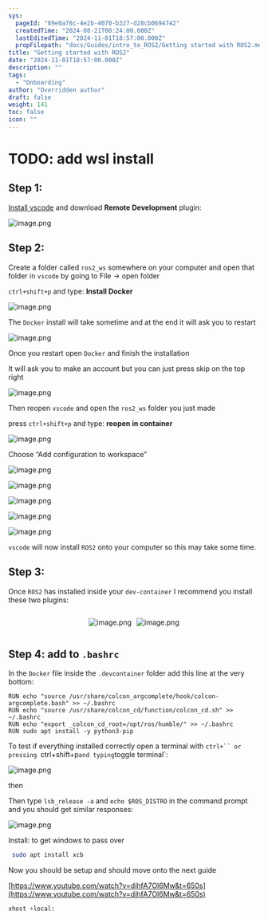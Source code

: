 ```yaml
---
sys:
  pageId: "89e0a78c-4e2b-4070-b327-d28cb0694742"
  createdTime: "2024-08-21T00:24:00.000Z"
  lastEditedTime: "2024-11-01T18:57:00.000Z"
  propFilepath: "docs/Guides/intro_to_ROS2/Getting started with ROS2.md"
title: "Getting started with ROS2"
date: "2024-11-01T18:57:00.000Z"
description: ""
tags:
  - "Onboarding"
author: "Overridden author"
draft: false
weight: 141
toc: false
icon: ""
---
```


# TODO: add wsl install

## Step 1:

[Install vscode](https://code.visualstudio.com/download) and download **Remote Development** plugin:

![image.png](https://prod-files-secure.s3.us-west-2.amazonaws.com/d518164a-d88e-44d1-a4ee-3adb3bd8bce0/efb52993-1881-4a40-b95e-6f020334f022/image.png?X-Amz-Algorithm=AWS4-HMAC-SHA256&X-Amz-Content-Sha256=UNSIGNED-PAYLOAD&X-Amz-Credential=ASIAZI2LB466YXPN6FRI%2F20250313%2Fus-west-2%2Fs3%2Faws4_request&X-Amz-Date=20250313T150858Z&X-Amz-Expires=3600&X-Amz-Security-Token=IQoJb3JpZ2luX2VjEI%2F%2F%2F%2F%2F%2F%2F%2F%2F%2F%2FwEaCXVzLXdlc3QtMiJHMEUCIQDkMyu0y2j2yn%2BP9gDIpQD6iM5GTVRG%2Bo2WO1TtUIu33wIgHin3yehUOzLlgyQpwQf0v3FsezeXx1cGjNAIzoSw%2F0cqiAQI2P%2F%2F%2F%2F%2F%2F%2F%2F%2F%2FARAAGgw2Mzc0MjMxODM4MDUiDIzxUi6QhA9AhlhdDSrcAyT8zROobA69q2hudRpEWSR4SE%2B8mU7bMA57BDsPkQJlCjNGYAaEA2ycIYlCgaZtz3OqseoBjj7qKm5nkg13CVquXrdG9uz48MxmOC8ZoktpcCCqFWozSWJdbGwmAgHI1Q0hQtad77PuQxNvGub2mrN8VLCnTVIn3u6BTS45NekPpV19A%2FGON9PY%2Fwc5ZCDtCXDXUvZv1%2BgRVwSoKQJz%2BHrU7KIFA7Zl9hDK1dx4rgaELBhffGq1nPuW%2FeK4C3t5nAJEPld2BZHeMZyTSPcUyNuzt3pCzDLAcaN2gasTZgb6u7tax1VdBw2NIjH3c2N7%2BM5d1l1OmiArBgnOzDueCyoWmZTe%2FCiek%2F3SiIX7o1rWDoFvhV%2B6fRC%2FStSVFgoFjviZVlf5O91cC6wQXsGo1Ds9RbIAkG%2F4go9rqzVoq%2Far9l8fL8HgYWkAUikH1Py%2BhBwHXVIOTwa9Gh8uYWsK1rVt9hXt31ShAtmIkFdkTH8ike%2FLNeTtH4Cxd9oivMmfeyki%2FsANJ4UTH1zLLPy7CsKzzyLu6qsyzqeyxSjmlZGLoLUY3yeWFM2uQDBeVgf1NRg63aEt%2BND4pksAbFBTs%2BgSWR7ZX2EsvpYCG5UlFlPEl%2FhxNbQ%2B4jorO%2BaMMPrZy74GOqUBofrWHSvkk0xE5HfuWzo%2BGJRrTpid427p%2BqEJqoqSvhreUTESy7Jaiyxuj4qUHC0%2FyD5IVRpz0pr6Ae8Qtf904Mia8VI2JOso8zU%2BCiNCya9jEn1EBXQ21KNqz6ZgGqzInQD2KbKnzIUhZgi3nQaz6cre5DGtTKHEsjzWI0%2BJ%2Fp5PRhzNdrm9xhLT6XXn3dwXO%2FDigsbuBnEkJUw%2Bo1YRjZMWBosQ&X-Amz-Signature=c66cdca241968afe41cff410bf78ef07dd79a3a9c48ed17c66582a08ba5d0fee&X-Amz-SignedHeaders=host&x-id=GetObject)

## Step 2:

Create a folder called `ros2_ws` somewhere on your computer and open that folder in `vscode` by going to File → open folder 

`ctrl+shift+p` and type: **Install Docker**

![image.png](https://prod-files-secure.s3.us-west-2.amazonaws.com/d518164a-d88e-44d1-a4ee-3adb3bd8bce0/2269dc0e-1cd5-47ff-bceb-c04ad9b2eab0/image.png?X-Amz-Algorithm=AWS4-HMAC-SHA256&X-Amz-Content-Sha256=UNSIGNED-PAYLOAD&X-Amz-Credential=ASIAZI2LB466YXPN6FRI%2F20250313%2Fus-west-2%2Fs3%2Faws4_request&X-Amz-Date=20250313T150858Z&X-Amz-Expires=3600&X-Amz-Security-Token=IQoJb3JpZ2luX2VjEI%2F%2F%2F%2F%2F%2F%2F%2F%2F%2F%2FwEaCXVzLXdlc3QtMiJHMEUCIQDkMyu0y2j2yn%2BP9gDIpQD6iM5GTVRG%2Bo2WO1TtUIu33wIgHin3yehUOzLlgyQpwQf0v3FsezeXx1cGjNAIzoSw%2F0cqiAQI2P%2F%2F%2F%2F%2F%2F%2F%2F%2F%2FARAAGgw2Mzc0MjMxODM4MDUiDIzxUi6QhA9AhlhdDSrcAyT8zROobA69q2hudRpEWSR4SE%2B8mU7bMA57BDsPkQJlCjNGYAaEA2ycIYlCgaZtz3OqseoBjj7qKm5nkg13CVquXrdG9uz48MxmOC8ZoktpcCCqFWozSWJdbGwmAgHI1Q0hQtad77PuQxNvGub2mrN8VLCnTVIn3u6BTS45NekPpV19A%2FGON9PY%2Fwc5ZCDtCXDXUvZv1%2BgRVwSoKQJz%2BHrU7KIFA7Zl9hDK1dx4rgaELBhffGq1nPuW%2FeK4C3t5nAJEPld2BZHeMZyTSPcUyNuzt3pCzDLAcaN2gasTZgb6u7tax1VdBw2NIjH3c2N7%2BM5d1l1OmiArBgnOzDueCyoWmZTe%2FCiek%2F3SiIX7o1rWDoFvhV%2B6fRC%2FStSVFgoFjviZVlf5O91cC6wQXsGo1Ds9RbIAkG%2F4go9rqzVoq%2Far9l8fL8HgYWkAUikH1Py%2BhBwHXVIOTwa9Gh8uYWsK1rVt9hXt31ShAtmIkFdkTH8ike%2FLNeTtH4Cxd9oivMmfeyki%2FsANJ4UTH1zLLPy7CsKzzyLu6qsyzqeyxSjmlZGLoLUY3yeWFM2uQDBeVgf1NRg63aEt%2BND4pksAbFBTs%2BgSWR7ZX2EsvpYCG5UlFlPEl%2FhxNbQ%2B4jorO%2BaMMPrZy74GOqUBofrWHSvkk0xE5HfuWzo%2BGJRrTpid427p%2BqEJqoqSvhreUTESy7Jaiyxuj4qUHC0%2FyD5IVRpz0pr6Ae8Qtf904Mia8VI2JOso8zU%2BCiNCya9jEn1EBXQ21KNqz6ZgGqzInQD2KbKnzIUhZgi3nQaz6cre5DGtTKHEsjzWI0%2BJ%2Fp5PRhzNdrm9xhLT6XXn3dwXO%2FDigsbuBnEkJUw%2Bo1YRjZMWBosQ&X-Amz-Signature=2bd57e4b72b8e3ba26d37bb01be2b38a20b387b83d2157556147924fa2508386&X-Amz-SignedHeaders=host&x-id=GetObject)

The `Docker` install will take sometime and at the end it will ask you to restart

![image.png](https://prod-files-secure.s3.us-west-2.amazonaws.com/d518164a-d88e-44d1-a4ee-3adb3bd8bce0/ed233f78-be33-4b1f-b89c-9c346c0e961e/image.png?X-Amz-Algorithm=AWS4-HMAC-SHA256&X-Amz-Content-Sha256=UNSIGNED-PAYLOAD&X-Amz-Credential=ASIAZI2LB466YXPN6FRI%2F20250313%2Fus-west-2%2Fs3%2Faws4_request&X-Amz-Date=20250313T150858Z&X-Amz-Expires=3600&X-Amz-Security-Token=IQoJb3JpZ2luX2VjEI%2F%2F%2F%2F%2F%2F%2F%2F%2F%2F%2FwEaCXVzLXdlc3QtMiJHMEUCIQDkMyu0y2j2yn%2BP9gDIpQD6iM5GTVRG%2Bo2WO1TtUIu33wIgHin3yehUOzLlgyQpwQf0v3FsezeXx1cGjNAIzoSw%2F0cqiAQI2P%2F%2F%2F%2F%2F%2F%2F%2F%2F%2FARAAGgw2Mzc0MjMxODM4MDUiDIzxUi6QhA9AhlhdDSrcAyT8zROobA69q2hudRpEWSR4SE%2B8mU7bMA57BDsPkQJlCjNGYAaEA2ycIYlCgaZtz3OqseoBjj7qKm5nkg13CVquXrdG9uz48MxmOC8ZoktpcCCqFWozSWJdbGwmAgHI1Q0hQtad77PuQxNvGub2mrN8VLCnTVIn3u6BTS45NekPpV19A%2FGON9PY%2Fwc5ZCDtCXDXUvZv1%2BgRVwSoKQJz%2BHrU7KIFA7Zl9hDK1dx4rgaELBhffGq1nPuW%2FeK4C3t5nAJEPld2BZHeMZyTSPcUyNuzt3pCzDLAcaN2gasTZgb6u7tax1VdBw2NIjH3c2N7%2BM5d1l1OmiArBgnOzDueCyoWmZTe%2FCiek%2F3SiIX7o1rWDoFvhV%2B6fRC%2FStSVFgoFjviZVlf5O91cC6wQXsGo1Ds9RbIAkG%2F4go9rqzVoq%2Far9l8fL8HgYWkAUikH1Py%2BhBwHXVIOTwa9Gh8uYWsK1rVt9hXt31ShAtmIkFdkTH8ike%2FLNeTtH4Cxd9oivMmfeyki%2FsANJ4UTH1zLLPy7CsKzzyLu6qsyzqeyxSjmlZGLoLUY3yeWFM2uQDBeVgf1NRg63aEt%2BND4pksAbFBTs%2BgSWR7ZX2EsvpYCG5UlFlPEl%2FhxNbQ%2B4jorO%2BaMMPrZy74GOqUBofrWHSvkk0xE5HfuWzo%2BGJRrTpid427p%2BqEJqoqSvhreUTESy7Jaiyxuj4qUHC0%2FyD5IVRpz0pr6Ae8Qtf904Mia8VI2JOso8zU%2BCiNCya9jEn1EBXQ21KNqz6ZgGqzInQD2KbKnzIUhZgi3nQaz6cre5DGtTKHEsjzWI0%2BJ%2Fp5PRhzNdrm9xhLT6XXn3dwXO%2FDigsbuBnEkJUw%2Bo1YRjZMWBosQ&X-Amz-Signature=9c687496f9e65a5223f159a232acd4b8c36e97a50307d1d65982c2fd5baf05f0&X-Amz-SignedHeaders=host&x-id=GetObject)

Once you restart open `Docker` and finish the installation

It will ask you to make an account but you can just press skip on the top right

![image.png](https://prod-files-secure.s3.us-west-2.amazonaws.com/d518164a-d88e-44d1-a4ee-3adb3bd8bce0/21010ad9-1659-4fd9-9f59-9932a09b2a3d/image.png?X-Amz-Algorithm=AWS4-HMAC-SHA256&X-Amz-Content-Sha256=UNSIGNED-PAYLOAD&X-Amz-Credential=ASIAZI2LB466YXPN6FRI%2F20250313%2Fus-west-2%2Fs3%2Faws4_request&X-Amz-Date=20250313T150858Z&X-Amz-Expires=3600&X-Amz-Security-Token=IQoJb3JpZ2luX2VjEI%2F%2F%2F%2F%2F%2F%2F%2F%2F%2F%2FwEaCXVzLXdlc3QtMiJHMEUCIQDkMyu0y2j2yn%2BP9gDIpQD6iM5GTVRG%2Bo2WO1TtUIu33wIgHin3yehUOzLlgyQpwQf0v3FsezeXx1cGjNAIzoSw%2F0cqiAQI2P%2F%2F%2F%2F%2F%2F%2F%2F%2F%2FARAAGgw2Mzc0MjMxODM4MDUiDIzxUi6QhA9AhlhdDSrcAyT8zROobA69q2hudRpEWSR4SE%2B8mU7bMA57BDsPkQJlCjNGYAaEA2ycIYlCgaZtz3OqseoBjj7qKm5nkg13CVquXrdG9uz48MxmOC8ZoktpcCCqFWozSWJdbGwmAgHI1Q0hQtad77PuQxNvGub2mrN8VLCnTVIn3u6BTS45NekPpV19A%2FGON9PY%2Fwc5ZCDtCXDXUvZv1%2BgRVwSoKQJz%2BHrU7KIFA7Zl9hDK1dx4rgaELBhffGq1nPuW%2FeK4C3t5nAJEPld2BZHeMZyTSPcUyNuzt3pCzDLAcaN2gasTZgb6u7tax1VdBw2NIjH3c2N7%2BM5d1l1OmiArBgnOzDueCyoWmZTe%2FCiek%2F3SiIX7o1rWDoFvhV%2B6fRC%2FStSVFgoFjviZVlf5O91cC6wQXsGo1Ds9RbIAkG%2F4go9rqzVoq%2Far9l8fL8HgYWkAUikH1Py%2BhBwHXVIOTwa9Gh8uYWsK1rVt9hXt31ShAtmIkFdkTH8ike%2FLNeTtH4Cxd9oivMmfeyki%2FsANJ4UTH1zLLPy7CsKzzyLu6qsyzqeyxSjmlZGLoLUY3yeWFM2uQDBeVgf1NRg63aEt%2BND4pksAbFBTs%2BgSWR7ZX2EsvpYCG5UlFlPEl%2FhxNbQ%2B4jorO%2BaMMPrZy74GOqUBofrWHSvkk0xE5HfuWzo%2BGJRrTpid427p%2BqEJqoqSvhreUTESy7Jaiyxuj4qUHC0%2FyD5IVRpz0pr6Ae8Qtf904Mia8VI2JOso8zU%2BCiNCya9jEn1EBXQ21KNqz6ZgGqzInQD2KbKnzIUhZgi3nQaz6cre5DGtTKHEsjzWI0%2BJ%2Fp5PRhzNdrm9xhLT6XXn3dwXO%2FDigsbuBnEkJUw%2Bo1YRjZMWBosQ&X-Amz-Signature=48dd4a8bf82b2730cc9bfba8bb212f174beabc88a658cd5bc64d5766516e2bbb&X-Amz-SignedHeaders=host&x-id=GetObject)

Then reopen `vscode` and open the `ros2_ws` folder you just made

press `ctrl+shift+p` and type: **reopen in container**

![image.png](https://prod-files-secure.s3.us-west-2.amazonaws.com/d518164a-d88e-44d1-a4ee-3adb3bd8bce0/4e93b8c2-41ad-488c-8095-c74205196118/image.png?X-Amz-Algorithm=AWS4-HMAC-SHA256&X-Amz-Content-Sha256=UNSIGNED-PAYLOAD&X-Amz-Credential=ASIAZI2LB466YXPN6FRI%2F20250313%2Fus-west-2%2Fs3%2Faws4_request&X-Amz-Date=20250313T150858Z&X-Amz-Expires=3600&X-Amz-Security-Token=IQoJb3JpZ2luX2VjEI%2F%2F%2F%2F%2F%2F%2F%2F%2F%2F%2FwEaCXVzLXdlc3QtMiJHMEUCIQDkMyu0y2j2yn%2BP9gDIpQD6iM5GTVRG%2Bo2WO1TtUIu33wIgHin3yehUOzLlgyQpwQf0v3FsezeXx1cGjNAIzoSw%2F0cqiAQI2P%2F%2F%2F%2F%2F%2F%2F%2F%2F%2FARAAGgw2Mzc0MjMxODM4MDUiDIzxUi6QhA9AhlhdDSrcAyT8zROobA69q2hudRpEWSR4SE%2B8mU7bMA57BDsPkQJlCjNGYAaEA2ycIYlCgaZtz3OqseoBjj7qKm5nkg13CVquXrdG9uz48MxmOC8ZoktpcCCqFWozSWJdbGwmAgHI1Q0hQtad77PuQxNvGub2mrN8VLCnTVIn3u6BTS45NekPpV19A%2FGON9PY%2Fwc5ZCDtCXDXUvZv1%2BgRVwSoKQJz%2BHrU7KIFA7Zl9hDK1dx4rgaELBhffGq1nPuW%2FeK4C3t5nAJEPld2BZHeMZyTSPcUyNuzt3pCzDLAcaN2gasTZgb6u7tax1VdBw2NIjH3c2N7%2BM5d1l1OmiArBgnOzDueCyoWmZTe%2FCiek%2F3SiIX7o1rWDoFvhV%2B6fRC%2FStSVFgoFjviZVlf5O91cC6wQXsGo1Ds9RbIAkG%2F4go9rqzVoq%2Far9l8fL8HgYWkAUikH1Py%2BhBwHXVIOTwa9Gh8uYWsK1rVt9hXt31ShAtmIkFdkTH8ike%2FLNeTtH4Cxd9oivMmfeyki%2FsANJ4UTH1zLLPy7CsKzzyLu6qsyzqeyxSjmlZGLoLUY3yeWFM2uQDBeVgf1NRg63aEt%2BND4pksAbFBTs%2BgSWR7ZX2EsvpYCG5UlFlPEl%2FhxNbQ%2B4jorO%2BaMMPrZy74GOqUBofrWHSvkk0xE5HfuWzo%2BGJRrTpid427p%2BqEJqoqSvhreUTESy7Jaiyxuj4qUHC0%2FyD5IVRpz0pr6Ae8Qtf904Mia8VI2JOso8zU%2BCiNCya9jEn1EBXQ21KNqz6ZgGqzInQD2KbKnzIUhZgi3nQaz6cre5DGtTKHEsjzWI0%2BJ%2Fp5PRhzNdrm9xhLT6XXn3dwXO%2FDigsbuBnEkJUw%2Bo1YRjZMWBosQ&X-Amz-Signature=fb9dea7b51ddc426b6e353431aa3ccc359c27fef185182fe46e1142db929aa06&X-Amz-SignedHeaders=host&x-id=GetObject)

Choose “Add configuration to workspace”

![image.png](https://prod-files-secure.s3.us-west-2.amazonaws.com/d518164a-d88e-44d1-a4ee-3adb3bd8bce0/9560b282-5060-4989-ba37-97e7b2c22476/image.png?X-Amz-Algorithm=AWS4-HMAC-SHA256&X-Amz-Content-Sha256=UNSIGNED-PAYLOAD&X-Amz-Credential=ASIAZI2LB466YXPN6FRI%2F20250313%2Fus-west-2%2Fs3%2Faws4_request&X-Amz-Date=20250313T150858Z&X-Amz-Expires=3600&X-Amz-Security-Token=IQoJb3JpZ2luX2VjEI%2F%2F%2F%2F%2F%2F%2F%2F%2F%2F%2FwEaCXVzLXdlc3QtMiJHMEUCIQDkMyu0y2j2yn%2BP9gDIpQD6iM5GTVRG%2Bo2WO1TtUIu33wIgHin3yehUOzLlgyQpwQf0v3FsezeXx1cGjNAIzoSw%2F0cqiAQI2P%2F%2F%2F%2F%2F%2F%2F%2F%2F%2FARAAGgw2Mzc0MjMxODM4MDUiDIzxUi6QhA9AhlhdDSrcAyT8zROobA69q2hudRpEWSR4SE%2B8mU7bMA57BDsPkQJlCjNGYAaEA2ycIYlCgaZtz3OqseoBjj7qKm5nkg13CVquXrdG9uz48MxmOC8ZoktpcCCqFWozSWJdbGwmAgHI1Q0hQtad77PuQxNvGub2mrN8VLCnTVIn3u6BTS45NekPpV19A%2FGON9PY%2Fwc5ZCDtCXDXUvZv1%2BgRVwSoKQJz%2BHrU7KIFA7Zl9hDK1dx4rgaELBhffGq1nPuW%2FeK4C3t5nAJEPld2BZHeMZyTSPcUyNuzt3pCzDLAcaN2gasTZgb6u7tax1VdBw2NIjH3c2N7%2BM5d1l1OmiArBgnOzDueCyoWmZTe%2FCiek%2F3SiIX7o1rWDoFvhV%2B6fRC%2FStSVFgoFjviZVlf5O91cC6wQXsGo1Ds9RbIAkG%2F4go9rqzVoq%2Far9l8fL8HgYWkAUikH1Py%2BhBwHXVIOTwa9Gh8uYWsK1rVt9hXt31ShAtmIkFdkTH8ike%2FLNeTtH4Cxd9oivMmfeyki%2FsANJ4UTH1zLLPy7CsKzzyLu6qsyzqeyxSjmlZGLoLUY3yeWFM2uQDBeVgf1NRg63aEt%2BND4pksAbFBTs%2BgSWR7ZX2EsvpYCG5UlFlPEl%2FhxNbQ%2B4jorO%2BaMMPrZy74GOqUBofrWHSvkk0xE5HfuWzo%2BGJRrTpid427p%2BqEJqoqSvhreUTESy7Jaiyxuj4qUHC0%2FyD5IVRpz0pr6Ae8Qtf904Mia8VI2JOso8zU%2BCiNCya9jEn1EBXQ21KNqz6ZgGqzInQD2KbKnzIUhZgi3nQaz6cre5DGtTKHEsjzWI0%2BJ%2Fp5PRhzNdrm9xhLT6XXn3dwXO%2FDigsbuBnEkJUw%2Bo1YRjZMWBosQ&X-Amz-Signature=22fb4d49d6a4da0073d16d17b18b9e121afc1adb959f643118409e8c986f1545&X-Amz-SignedHeaders=host&x-id=GetObject)

![image.png](https://prod-files-secure.s3.us-west-2.amazonaws.com/d518164a-d88e-44d1-a4ee-3adb3bd8bce0/2ee63f81-886b-48e8-a553-dc6e5eac99e4/image.png?X-Amz-Algorithm=AWS4-HMAC-SHA256&X-Amz-Content-Sha256=UNSIGNED-PAYLOAD&X-Amz-Credential=ASIAZI2LB466YXPN6FRI%2F20250313%2Fus-west-2%2Fs3%2Faws4_request&X-Amz-Date=20250313T150858Z&X-Amz-Expires=3600&X-Amz-Security-Token=IQoJb3JpZ2luX2VjEI%2F%2F%2F%2F%2F%2F%2F%2F%2F%2F%2FwEaCXVzLXdlc3QtMiJHMEUCIQDkMyu0y2j2yn%2BP9gDIpQD6iM5GTVRG%2Bo2WO1TtUIu33wIgHin3yehUOzLlgyQpwQf0v3FsezeXx1cGjNAIzoSw%2F0cqiAQI2P%2F%2F%2F%2F%2F%2F%2F%2F%2F%2FARAAGgw2Mzc0MjMxODM4MDUiDIzxUi6QhA9AhlhdDSrcAyT8zROobA69q2hudRpEWSR4SE%2B8mU7bMA57BDsPkQJlCjNGYAaEA2ycIYlCgaZtz3OqseoBjj7qKm5nkg13CVquXrdG9uz48MxmOC8ZoktpcCCqFWozSWJdbGwmAgHI1Q0hQtad77PuQxNvGub2mrN8VLCnTVIn3u6BTS45NekPpV19A%2FGON9PY%2Fwc5ZCDtCXDXUvZv1%2BgRVwSoKQJz%2BHrU7KIFA7Zl9hDK1dx4rgaELBhffGq1nPuW%2FeK4C3t5nAJEPld2BZHeMZyTSPcUyNuzt3pCzDLAcaN2gasTZgb6u7tax1VdBw2NIjH3c2N7%2BM5d1l1OmiArBgnOzDueCyoWmZTe%2FCiek%2F3SiIX7o1rWDoFvhV%2B6fRC%2FStSVFgoFjviZVlf5O91cC6wQXsGo1Ds9RbIAkG%2F4go9rqzVoq%2Far9l8fL8HgYWkAUikH1Py%2BhBwHXVIOTwa9Gh8uYWsK1rVt9hXt31ShAtmIkFdkTH8ike%2FLNeTtH4Cxd9oivMmfeyki%2FsANJ4UTH1zLLPy7CsKzzyLu6qsyzqeyxSjmlZGLoLUY3yeWFM2uQDBeVgf1NRg63aEt%2BND4pksAbFBTs%2BgSWR7ZX2EsvpYCG5UlFlPEl%2FhxNbQ%2B4jorO%2BaMMPrZy74GOqUBofrWHSvkk0xE5HfuWzo%2BGJRrTpid427p%2BqEJqoqSvhreUTESy7Jaiyxuj4qUHC0%2FyD5IVRpz0pr6Ae8Qtf904Mia8VI2JOso8zU%2BCiNCya9jEn1EBXQ21KNqz6ZgGqzInQD2KbKnzIUhZgi3nQaz6cre5DGtTKHEsjzWI0%2BJ%2Fp5PRhzNdrm9xhLT6XXn3dwXO%2FDigsbuBnEkJUw%2Bo1YRjZMWBosQ&X-Amz-Signature=b906e6dab0c6f05a1c06aa1decac3825a79e5e3c365b5a5bb22aea79b87732d5&X-Amz-SignedHeaders=host&x-id=GetObject)

![image.png](https://prod-files-secure.s3.us-west-2.amazonaws.com/d518164a-d88e-44d1-a4ee-3adb3bd8bce0/ae1580b2-b048-407e-aed9-b584224a7a04/image.png?X-Amz-Algorithm=AWS4-HMAC-SHA256&X-Amz-Content-Sha256=UNSIGNED-PAYLOAD&X-Amz-Credential=ASIAZI2LB466YXPN6FRI%2F20250313%2Fus-west-2%2Fs3%2Faws4_request&X-Amz-Date=20250313T150858Z&X-Amz-Expires=3600&X-Amz-Security-Token=IQoJb3JpZ2luX2VjEI%2F%2F%2F%2F%2F%2F%2F%2F%2F%2F%2FwEaCXVzLXdlc3QtMiJHMEUCIQDkMyu0y2j2yn%2BP9gDIpQD6iM5GTVRG%2Bo2WO1TtUIu33wIgHin3yehUOzLlgyQpwQf0v3FsezeXx1cGjNAIzoSw%2F0cqiAQI2P%2F%2F%2F%2F%2F%2F%2F%2F%2F%2FARAAGgw2Mzc0MjMxODM4MDUiDIzxUi6QhA9AhlhdDSrcAyT8zROobA69q2hudRpEWSR4SE%2B8mU7bMA57BDsPkQJlCjNGYAaEA2ycIYlCgaZtz3OqseoBjj7qKm5nkg13CVquXrdG9uz48MxmOC8ZoktpcCCqFWozSWJdbGwmAgHI1Q0hQtad77PuQxNvGub2mrN8VLCnTVIn3u6BTS45NekPpV19A%2FGON9PY%2Fwc5ZCDtCXDXUvZv1%2BgRVwSoKQJz%2BHrU7KIFA7Zl9hDK1dx4rgaELBhffGq1nPuW%2FeK4C3t5nAJEPld2BZHeMZyTSPcUyNuzt3pCzDLAcaN2gasTZgb6u7tax1VdBw2NIjH3c2N7%2BM5d1l1OmiArBgnOzDueCyoWmZTe%2FCiek%2F3SiIX7o1rWDoFvhV%2B6fRC%2FStSVFgoFjviZVlf5O91cC6wQXsGo1Ds9RbIAkG%2F4go9rqzVoq%2Far9l8fL8HgYWkAUikH1Py%2BhBwHXVIOTwa9Gh8uYWsK1rVt9hXt31ShAtmIkFdkTH8ike%2FLNeTtH4Cxd9oivMmfeyki%2FsANJ4UTH1zLLPy7CsKzzyLu6qsyzqeyxSjmlZGLoLUY3yeWFM2uQDBeVgf1NRg63aEt%2BND4pksAbFBTs%2BgSWR7ZX2EsvpYCG5UlFlPEl%2FhxNbQ%2B4jorO%2BaMMPrZy74GOqUBofrWHSvkk0xE5HfuWzo%2BGJRrTpid427p%2BqEJqoqSvhreUTESy7Jaiyxuj4qUHC0%2FyD5IVRpz0pr6Ae8Qtf904Mia8VI2JOso8zU%2BCiNCya9jEn1EBXQ21KNqz6ZgGqzInQD2KbKnzIUhZgi3nQaz6cre5DGtTKHEsjzWI0%2BJ%2Fp5PRhzNdrm9xhLT6XXn3dwXO%2FDigsbuBnEkJUw%2Bo1YRjZMWBosQ&X-Amz-Signature=4e573ff6679d1d951a2fa6c4ffbaa3af21b1168b29b3bce2b33c0b4c1b9719cf&X-Amz-SignedHeaders=host&x-id=GetObject)

![image.png](https://prod-files-secure.s3.us-west-2.amazonaws.com/d518164a-d88e-44d1-a4ee-3adb3bd8bce0/53255b28-f75e-430f-b9e3-c0ac8577e42b/image.png?X-Amz-Algorithm=AWS4-HMAC-SHA256&X-Amz-Content-Sha256=UNSIGNED-PAYLOAD&X-Amz-Credential=ASIAZI2LB466YXPN6FRI%2F20250313%2Fus-west-2%2Fs3%2Faws4_request&X-Amz-Date=20250313T150858Z&X-Amz-Expires=3600&X-Amz-Security-Token=IQoJb3JpZ2luX2VjEI%2F%2F%2F%2F%2F%2F%2F%2F%2F%2F%2FwEaCXVzLXdlc3QtMiJHMEUCIQDkMyu0y2j2yn%2BP9gDIpQD6iM5GTVRG%2Bo2WO1TtUIu33wIgHin3yehUOzLlgyQpwQf0v3FsezeXx1cGjNAIzoSw%2F0cqiAQI2P%2F%2F%2F%2F%2F%2F%2F%2F%2F%2FARAAGgw2Mzc0MjMxODM4MDUiDIzxUi6QhA9AhlhdDSrcAyT8zROobA69q2hudRpEWSR4SE%2B8mU7bMA57BDsPkQJlCjNGYAaEA2ycIYlCgaZtz3OqseoBjj7qKm5nkg13CVquXrdG9uz48MxmOC8ZoktpcCCqFWozSWJdbGwmAgHI1Q0hQtad77PuQxNvGub2mrN8VLCnTVIn3u6BTS45NekPpV19A%2FGON9PY%2Fwc5ZCDtCXDXUvZv1%2BgRVwSoKQJz%2BHrU7KIFA7Zl9hDK1dx4rgaELBhffGq1nPuW%2FeK4C3t5nAJEPld2BZHeMZyTSPcUyNuzt3pCzDLAcaN2gasTZgb6u7tax1VdBw2NIjH3c2N7%2BM5d1l1OmiArBgnOzDueCyoWmZTe%2FCiek%2F3SiIX7o1rWDoFvhV%2B6fRC%2FStSVFgoFjviZVlf5O91cC6wQXsGo1Ds9RbIAkG%2F4go9rqzVoq%2Far9l8fL8HgYWkAUikH1Py%2BhBwHXVIOTwa9Gh8uYWsK1rVt9hXt31ShAtmIkFdkTH8ike%2FLNeTtH4Cxd9oivMmfeyki%2FsANJ4UTH1zLLPy7CsKzzyLu6qsyzqeyxSjmlZGLoLUY3yeWFM2uQDBeVgf1NRg63aEt%2BND4pksAbFBTs%2BgSWR7ZX2EsvpYCG5UlFlPEl%2FhxNbQ%2B4jorO%2BaMMPrZy74GOqUBofrWHSvkk0xE5HfuWzo%2BGJRrTpid427p%2BqEJqoqSvhreUTESy7Jaiyxuj4qUHC0%2FyD5IVRpz0pr6Ae8Qtf904Mia8VI2JOso8zU%2BCiNCya9jEn1EBXQ21KNqz6ZgGqzInQD2KbKnzIUhZgi3nQaz6cre5DGtTKHEsjzWI0%2BJ%2Fp5PRhzNdrm9xhLT6XXn3dwXO%2FDigsbuBnEkJUw%2Bo1YRjZMWBosQ&X-Amz-Signature=5fbd0732bfc97611855d5cf902183dfcc4f757ab789277bb0faa784524cc6a95&X-Amz-SignedHeaders=host&x-id=GetObject)

![image.png](https://prod-files-secure.s3.us-west-2.amazonaws.com/d518164a-d88e-44d1-a4ee-3adb3bd8bce0/7c562767-5af9-4ffb-97d1-327bcdf4ee00/image.png?X-Amz-Algorithm=AWS4-HMAC-SHA256&X-Amz-Content-Sha256=UNSIGNED-PAYLOAD&X-Amz-Credential=ASIAZI2LB466YXPN6FRI%2F20250313%2Fus-west-2%2Fs3%2Faws4_request&X-Amz-Date=20250313T150858Z&X-Amz-Expires=3600&X-Amz-Security-Token=IQoJb3JpZ2luX2VjEI%2F%2F%2F%2F%2F%2F%2F%2F%2F%2F%2FwEaCXVzLXdlc3QtMiJHMEUCIQDkMyu0y2j2yn%2BP9gDIpQD6iM5GTVRG%2Bo2WO1TtUIu33wIgHin3yehUOzLlgyQpwQf0v3FsezeXx1cGjNAIzoSw%2F0cqiAQI2P%2F%2F%2F%2F%2F%2F%2F%2F%2F%2FARAAGgw2Mzc0MjMxODM4MDUiDIzxUi6QhA9AhlhdDSrcAyT8zROobA69q2hudRpEWSR4SE%2B8mU7bMA57BDsPkQJlCjNGYAaEA2ycIYlCgaZtz3OqseoBjj7qKm5nkg13CVquXrdG9uz48MxmOC8ZoktpcCCqFWozSWJdbGwmAgHI1Q0hQtad77PuQxNvGub2mrN8VLCnTVIn3u6BTS45NekPpV19A%2FGON9PY%2Fwc5ZCDtCXDXUvZv1%2BgRVwSoKQJz%2BHrU7KIFA7Zl9hDK1dx4rgaELBhffGq1nPuW%2FeK4C3t5nAJEPld2BZHeMZyTSPcUyNuzt3pCzDLAcaN2gasTZgb6u7tax1VdBw2NIjH3c2N7%2BM5d1l1OmiArBgnOzDueCyoWmZTe%2FCiek%2F3SiIX7o1rWDoFvhV%2B6fRC%2FStSVFgoFjviZVlf5O91cC6wQXsGo1Ds9RbIAkG%2F4go9rqzVoq%2Far9l8fL8HgYWkAUikH1Py%2BhBwHXVIOTwa9Gh8uYWsK1rVt9hXt31ShAtmIkFdkTH8ike%2FLNeTtH4Cxd9oivMmfeyki%2FsANJ4UTH1zLLPy7CsKzzyLu6qsyzqeyxSjmlZGLoLUY3yeWFM2uQDBeVgf1NRg63aEt%2BND4pksAbFBTs%2BgSWR7ZX2EsvpYCG5UlFlPEl%2FhxNbQ%2B4jorO%2BaMMPrZy74GOqUBofrWHSvkk0xE5HfuWzo%2BGJRrTpid427p%2BqEJqoqSvhreUTESy7Jaiyxuj4qUHC0%2FyD5IVRpz0pr6Ae8Qtf904Mia8VI2JOso8zU%2BCiNCya9jEn1EBXQ21KNqz6ZgGqzInQD2KbKnzIUhZgi3nQaz6cre5DGtTKHEsjzWI0%2BJ%2Fp5PRhzNdrm9xhLT6XXn3dwXO%2FDigsbuBnEkJUw%2Bo1YRjZMWBosQ&X-Amz-Signature=e1de179baf0ed778d74a81189db1333f877ce2fd1e0accdfd0ad2e9c1ff94492&X-Amz-SignedHeaders=host&x-id=GetObject)

`vscode` will now install `ROS2` onto your computer so this may take some time.

## Step 3:

Once `ROS2` has installed inside your `dev-container` I recommend you install these two plugins:

<div style="display: flex;flex-direction: row; column-gap:10px; max-width: 630px;justify-content: center;">
<div>

![image.png](https://prod-files-secure.s3.us-west-2.amazonaws.com/d518164a-d88e-44d1-a4ee-3adb3bd8bce0/3fc3d550-5a54-4ba1-ba6b-faa01cdb7369/image.png?X-Amz-Algorithm=AWS4-HMAC-SHA256&X-Amz-Content-Sha256=UNSIGNED-PAYLOAD&X-Amz-Credential=ASIAZI2LB4663D5XGLZJ%2F20250313%2Fus-west-2%2Fs3%2Faws4_request&X-Amz-Date=20250313T150901Z&X-Amz-Expires=3600&X-Amz-Security-Token=IQoJb3JpZ2luX2VjEI%2F%2F%2F%2F%2F%2F%2F%2F%2F%2F%2FwEaCXVzLXdlc3QtMiJHMEUCIBZGkx9FPZIiPjFNMhyxNJzpD2wp8PeRka1%2FkzKLNJ8dAiEA6YgZHSR8Dt8MDCeBBLn1fk3FQYc%2FWlgFzUJ20rvFXPYqiAQI2P%2F%2F%2F%2F%2F%2F%2F%2F%2F%2FARAAGgw2Mzc0MjMxODM4MDUiDFARLx12885yoWTMtSrcA6Qjk4JD8E2TCRFxlrYSYF9IAXTjBdVUPwQnKPZF0Oe1koXA7Qjeyd8QXAtMlEEK%2FU9xszQ8Dj5WFXzYGYG9SsHgo0I1bh76J%2BlLl5mEw0CSaORKuM6DI%2F0KaxRVyGjpDAxrMNW16nPIam%2BCG2ziedZ3G5vaoz1gS7Qcx0hi3aJZMOfe3UFRP1kfCAx5NkVCqP%2B4UgzJccLAziC92glOcdS0ZPrrQarkOhwyDSj1nx%2Bc2nXOyjvTgtSA6GhPu2csDtuvF2sPqgs%2BnHBPng2eR5ng2XIM5dScckVjhbTWtYWa1ouVs5iU%2BEIh%2FCRO5uRcQiW8jSK%2Ftibm3s%2F3lWuuYGdxDV4vfGcU%2B9Z4USx%2BnxgYJGozW3kqLvWP3ACC%2BqVP%2FEmDoeSR9TMNhVIGg%2B72V6q2%2FAySUuUtNb4YxNQDOKhMTFNnMmuMlxrj%2Fs8oM6EZvq8woPLi8ElL%2FnlqQrM6SCPCtSCbMYNChPzsyhuwNAqR5oHcPiDrNyJn%2FOdFERkuL2NAMjLkyF%2BRJ%2FjH7ebKbA%2FZYHjVtcW7wDJQz0mafWA%2B2SjO5X6HZ5jarrfBB4Bk5MG%2BYaJAO61uNoCohQAuNMseQiGv3IxoyZ%2FVBs5%2BZgq%2BjKgiJFtMYeLkCqJbMITZy74GOqUBvOxvrSqGdyt47tljwLb7U1qT7NOqAixDY1atWXv%2BvrpJC6XtbCnqhAYFiUE40O4Bkfb0Zcwkwl71AcfVBAlOWrkbEL5oD3WpPQ3T4FQgNH0NcMy7WRh0vncSZ%2BfBFb%2B2mTxpplXXPKP28f168bQrq%2BZRmCH4V3n6Pobm9nbroq%2BzRBCZS414Ao0yRAlF5WfRALo26RxDeu5g7rl5S8UyuuvIXcMO&X-Amz-Signature=7c595cfc665c518912c96eb43b71ef30d83ad7a916c2680e453b41b27330e894&X-Amz-SignedHeaders=host&x-id=GetObject)

</div>
<div>

![image.png](https://prod-files-secure.s3.us-west-2.amazonaws.com/d518164a-d88e-44d1-a4ee-3adb3bd8bce0/d994cc66-13c2-4093-a5a3-f84cf4601a82/image.png?X-Amz-Algorithm=AWS4-HMAC-SHA256&X-Amz-Content-Sha256=UNSIGNED-PAYLOAD&X-Amz-Credential=ASIAZI2LB466WVEDWJBL%2F20250313%2Fus-west-2%2Fs3%2Faws4_request&X-Amz-Date=20250313T150901Z&X-Amz-Expires=3600&X-Amz-Security-Token=IQoJb3JpZ2luX2VjEI%2F%2F%2F%2F%2F%2F%2F%2F%2F%2F%2FwEaCXVzLXdlc3QtMiJHMEUCIHZSc4he2qLVHCTzSyZza8SUppdAGc6btEF8pf%2BEt%2BmSAiEAlh4TWGeAf0bbJNFgzLy7U4W4p%2F7ohdMhPGYw11ivdqUqiAQI2P%2F%2F%2F%2F%2F%2F%2F%2F%2F%2FARAAGgw2Mzc0MjMxODM4MDUiDPvfR8RpFvBWQAUJGircA4QjZDLRCdWgRZnHDQ0QE4UXx6MCU8gRcoO3M6bi%2FE%2FGRAVzth5%2Br8ITs7Uv5LPcZJoFmBxotzBKsou0oNMPsDdmqZtPSBlivqKMszcKqS0JTtr6v7cuh9obAsy5l%2FSdAGZSaMCqTY8%2BMqbdrrBRs6E1tIo97oLByoRZmaby%2FKvtRb08yADLybJjbwRtyzRKyXuMsGBbcUUJOd%2B79SLfO9JJOp%2BAgQVOSFqVXUCqP1HKpZk9HRu8M4WFN2hJrchk2ktvbbZghXGWQmAUJcSmraKQU55jAReAdWRNXU%2BOGxBvJQCFILb8z1SJSuQNMis12imez6X6xrEfqQqIEDFH5%2B2%2Fv7vsnSFr2tBkYorHdrMMyWhM8Fih6YhhSbNBqH1vu%2BWcoEtiLzUWSl2ObbTYjLNxdlT9tuItpxBEHs%2ByI%2FPTf%2BKbNsScEkEwOpwQS7vFFlEojEEE42AkK3R6%2FCrsyDffD57ug8jFyGu4nSnL%2Bz4vhfhC8GUYseMmoLMhqDkZD%2FTdPdZ4bJkD0RWxfHrAGYOzArdtokaqmnUhlnSfpPvNKWgBTy30vi8XCnYOxhcFJJV%2Fa%2F%2BzBU0J0tAYUFtZp%2Bp%2BlrwrlAAZR1GNbtA7DqhG%2FqmkmYHEDNJdXD2DMI%2FZy74GOqUBq5O8KoJFL6s8bp1F1xQCv4vJKn8MBtZbWv%2FU%2Bic2EWYf2UmGI4i4Y3UwFX7hmG3PWuURJ4VHT83b0g9wQWRxnDFviTS1wOvId4rcsQ4mNbNWLiKTqMCr%2F5SLDuknSMdTxkoy2oDDNW62Rq%2BB0NKNoTRbtotcHNwq8mgflwPmAjVCiMXrEUStWQgRXh%2B%2FXsA5vKO9xggEAtDBqYjIIqw9iGSQEisw&X-Amz-Signature=f621a8c9c6de9de9d66498d2ef83a0ab26de93da8208657045d4c9faf015f4de&X-Amz-SignedHeaders=host&x-id=GetObject)

</div>
</div>

## Step 4: add to `.bashrc`

In the `Docker` file inside the `.devcontainer` folder add this line at the very bottom: 

```docker
RUN echo "source /usr/share/colcon_argcomplete/hook/colcon-argcomplete.bash" >> ~/.bashrc
RUN echo "source /usr/share/colcon_cd/function/colcon_cd.sh" >> ~/.bashrc
RUN echo "export _colcon_cd_root=/opt/ros/humble/" >> ~/.bashrc
RUN sudo apt install -y python3-pip 
```

To test if everything installed correctly open a terminal with `ctrl+`` or pressing `ctrl+shift+p` and typing `toggle terminal`:

![image.png](https://prod-files-secure.s3.us-west-2.amazonaws.com/d518164a-d88e-44d1-a4ee-3adb3bd8bce0/6a4943d8-b04e-4c02-9a58-775f3384d1a5/image.png?X-Amz-Algorithm=AWS4-HMAC-SHA256&X-Amz-Content-Sha256=UNSIGNED-PAYLOAD&X-Amz-Credential=ASIAZI2LB466YXPN6FRI%2F20250313%2Fus-west-2%2Fs3%2Faws4_request&X-Amz-Date=20250313T150858Z&X-Amz-Expires=3600&X-Amz-Security-Token=IQoJb3JpZ2luX2VjEI%2F%2F%2F%2F%2F%2F%2F%2F%2F%2F%2FwEaCXVzLXdlc3QtMiJHMEUCIQDkMyu0y2j2yn%2BP9gDIpQD6iM5GTVRG%2Bo2WO1TtUIu33wIgHin3yehUOzLlgyQpwQf0v3FsezeXx1cGjNAIzoSw%2F0cqiAQI2P%2F%2F%2F%2F%2F%2F%2F%2F%2F%2FARAAGgw2Mzc0MjMxODM4MDUiDIzxUi6QhA9AhlhdDSrcAyT8zROobA69q2hudRpEWSR4SE%2B8mU7bMA57BDsPkQJlCjNGYAaEA2ycIYlCgaZtz3OqseoBjj7qKm5nkg13CVquXrdG9uz48MxmOC8ZoktpcCCqFWozSWJdbGwmAgHI1Q0hQtad77PuQxNvGub2mrN8VLCnTVIn3u6BTS45NekPpV19A%2FGON9PY%2Fwc5ZCDtCXDXUvZv1%2BgRVwSoKQJz%2BHrU7KIFA7Zl9hDK1dx4rgaELBhffGq1nPuW%2FeK4C3t5nAJEPld2BZHeMZyTSPcUyNuzt3pCzDLAcaN2gasTZgb6u7tax1VdBw2NIjH3c2N7%2BM5d1l1OmiArBgnOzDueCyoWmZTe%2FCiek%2F3SiIX7o1rWDoFvhV%2B6fRC%2FStSVFgoFjviZVlf5O91cC6wQXsGo1Ds9RbIAkG%2F4go9rqzVoq%2Far9l8fL8HgYWkAUikH1Py%2BhBwHXVIOTwa9Gh8uYWsK1rVt9hXt31ShAtmIkFdkTH8ike%2FLNeTtH4Cxd9oivMmfeyki%2FsANJ4UTH1zLLPy7CsKzzyLu6qsyzqeyxSjmlZGLoLUY3yeWFM2uQDBeVgf1NRg63aEt%2BND4pksAbFBTs%2BgSWR7ZX2EsvpYCG5UlFlPEl%2FhxNbQ%2B4jorO%2BaMMPrZy74GOqUBofrWHSvkk0xE5HfuWzo%2BGJRrTpid427p%2BqEJqoqSvhreUTESy7Jaiyxuj4qUHC0%2FyD5IVRpz0pr6Ae8Qtf904Mia8VI2JOso8zU%2BCiNCya9jEn1EBXQ21KNqz6ZgGqzInQD2KbKnzIUhZgi3nQaz6cre5DGtTKHEsjzWI0%2BJ%2Fp5PRhzNdrm9xhLT6XXn3dwXO%2FDigsbuBnEkJUw%2Bo1YRjZMWBosQ&X-Amz-Signature=4c883c46521ad31fb4aae017f49d50888d77cb8abcf6df3550b5530e208fc0f6&X-Amz-SignedHeaders=host&x-id=GetObject)

then 

Then type `lsb_release -a` and `echo $ROS_DISTRO` in the command prompt and you should get similar responses:

![image.png](https://prod-files-secure.s3.us-west-2.amazonaws.com/d518164a-d88e-44d1-a4ee-3adb3bd8bce0/3e635dec-a805-4e85-8b9e-d000e5b71a4e/image.png?X-Amz-Algorithm=AWS4-HMAC-SHA256&X-Amz-Content-Sha256=UNSIGNED-PAYLOAD&X-Amz-Credential=ASIAZI2LB466YXPN6FRI%2F20250313%2Fus-west-2%2Fs3%2Faws4_request&X-Amz-Date=20250313T150858Z&X-Amz-Expires=3600&X-Amz-Security-Token=IQoJb3JpZ2luX2VjEI%2F%2F%2F%2F%2F%2F%2F%2F%2F%2F%2FwEaCXVzLXdlc3QtMiJHMEUCIQDkMyu0y2j2yn%2BP9gDIpQD6iM5GTVRG%2Bo2WO1TtUIu33wIgHin3yehUOzLlgyQpwQf0v3FsezeXx1cGjNAIzoSw%2F0cqiAQI2P%2F%2F%2F%2F%2F%2F%2F%2F%2F%2FARAAGgw2Mzc0MjMxODM4MDUiDIzxUi6QhA9AhlhdDSrcAyT8zROobA69q2hudRpEWSR4SE%2B8mU7bMA57BDsPkQJlCjNGYAaEA2ycIYlCgaZtz3OqseoBjj7qKm5nkg13CVquXrdG9uz48MxmOC8ZoktpcCCqFWozSWJdbGwmAgHI1Q0hQtad77PuQxNvGub2mrN8VLCnTVIn3u6BTS45NekPpV19A%2FGON9PY%2Fwc5ZCDtCXDXUvZv1%2BgRVwSoKQJz%2BHrU7KIFA7Zl9hDK1dx4rgaELBhffGq1nPuW%2FeK4C3t5nAJEPld2BZHeMZyTSPcUyNuzt3pCzDLAcaN2gasTZgb6u7tax1VdBw2NIjH3c2N7%2BM5d1l1OmiArBgnOzDueCyoWmZTe%2FCiek%2F3SiIX7o1rWDoFvhV%2B6fRC%2FStSVFgoFjviZVlf5O91cC6wQXsGo1Ds9RbIAkG%2F4go9rqzVoq%2Far9l8fL8HgYWkAUikH1Py%2BhBwHXVIOTwa9Gh8uYWsK1rVt9hXt31ShAtmIkFdkTH8ike%2FLNeTtH4Cxd9oivMmfeyki%2FsANJ4UTH1zLLPy7CsKzzyLu6qsyzqeyxSjmlZGLoLUY3yeWFM2uQDBeVgf1NRg63aEt%2BND4pksAbFBTs%2BgSWR7ZX2EsvpYCG5UlFlPEl%2FhxNbQ%2B4jorO%2BaMMPrZy74GOqUBofrWHSvkk0xE5HfuWzo%2BGJRrTpid427p%2BqEJqoqSvhreUTESy7Jaiyxuj4qUHC0%2FyD5IVRpz0pr6Ae8Qtf904Mia8VI2JOso8zU%2BCiNCya9jEn1EBXQ21KNqz6ZgGqzInQD2KbKnzIUhZgi3nQaz6cre5DGtTKHEsjzWI0%2BJ%2Fp5PRhzNdrm9xhLT6XXn3dwXO%2FDigsbuBnEkJUw%2Bo1YRjZMWBosQ&X-Amz-Signature=1f3dda0e2c1437ba2243fc28cf102c2075e169bca968ed25dc330c1d0fd7adcf&X-Amz-SignedHeaders=host&x-id=GetObject)

Install:  to get windows to pass over

```bash
 sudo apt install xcb
```

Now you should be setup and should move onto the next guide 

[https://www.youtube.com/watch?v=dihfA7Ol6Mw&t=650s](https://www.youtube.com/watch?v=dihfA7Ol6Mw&t=650s)

```python
xhost +local:
```
